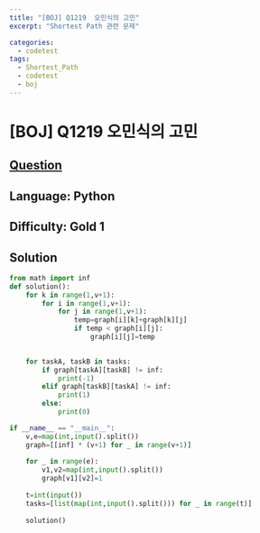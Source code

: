 ```yaml
---
title: "[BOJ] Q1219  오민식의 고민"
excerpt: "Shortest Path 관련 문제"

categories:
  - codetest
tags:
  - Shortest_Path
  - codetest
  - boj
---
```

# [BOJ] Q1219 오민식의 고민
## [Question](https://www.acmicpc.net/problem/1219)
## Language: Python
## Difficulty: Gold 1

## Solution

```python
from math import inf
def solution():
    for k in range(1,v+1):
        for i in range(1,v+1):
            for j in range(1,v+1):
                temp=graph[i][k]+graph[k][j]
                if temp < graph[i][j]:
                    graph[i][j]=temp

    
    for taskA, taskB in tasks:
        if graph[taskA][taskB] != inf:
            print(-1)
        elif graph[taskB][taskA] != inf:
            print(1)
        else:
            print(0)

if __name__ == "__main__":
    v,e=map(int,input().split())
    graph=[[inf] * (v+1) for _ in range(v+1)]
 
    for _ in range(e):
        v1,v2=map(int,input().split())
        graph[v1][v2]=1
        
    t=int(input())
    tasks=[list(map(int,input().split())) for _ in range(t)]
    
    solution()
```
